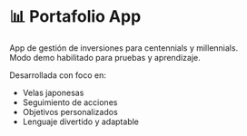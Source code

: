 # 📊 Portafolio App

App de gestión de inversiones para centennials y millennials.  
Modo demo habilitado para pruebas y aprendizaje.

Desarrollada con foco en:
- Velas japonesas
- Seguimiento de acciones
- Objetivos personalizados
- Lenguaje divertido y adaptable
